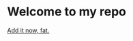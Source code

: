 # Welcome to my repo
[Add it now, fat.](cydia://url/https://cydia.saurik.com/api/share#?source=http://ericrabil.com/cydia/)